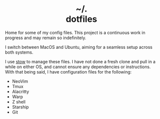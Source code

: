 <h1 align="center">
    <a title="dotfiles">~/.</a><br/>dotfiles<br/> <sup></sub></sup>
</h1>

Home for some of my config files. This project is a continuous work in progress and may remain so indefinitely.

I switch between MacOS and Ubuntu, aiming for a seamless setup across both systems. 

I use [stow](https://www.gnu.org/software/stow/manual/stow.html) to manage these files. I have not done a fresh clone and pull
in a while on either OS, and cannot ensure any dependencies or instructions. With that being said, I have configuration
files for the following:

- NeoVim
- Tmux
- Alacritty
- Warp
- Z shell
- Starship
- Git
